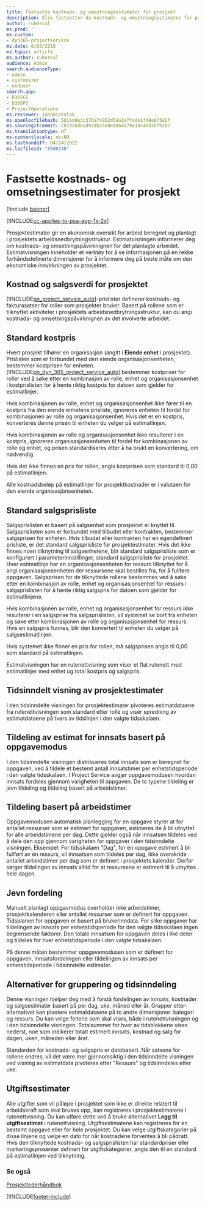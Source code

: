 ```yaml
---
title: Fastsette kostnads- og omsetningsestimater for prosjekt
description: Slik fastsetter du kostnads- og omsetningsestimater for prosjekt i Project Service
author: ruhercul
ms.prod: ''
ms.custom:
- dyn365-projectservice
ms.date: 8/03/2018
ms.topic: article
ms.author: ruhercul
audience: Admin
search.audienceType:
- admin
- customizer
- enduser
search.app:
- D365CE
- D365PS
- ProjectOperations
ms.reviewer: johnmichalak
ms.openlocfilehash: 5d1bdde3c376a74952d54a1e7fade1f48e675d2f
ms.sourcegitcommit: c0792bd65d92db25e0e8864879a19c4b93efb10c
ms.translationtype: HT
ms.contentlocale: nb-NO
ms.lasthandoff: 04/14/2022
ms.locfileid: "8580238"
---
```

# <a name="determine-project-cost-and-revenue-estimates"></a>Fastsette kostnads- og omsetningsestimater for prosjekt 

[!include [banner](../includes/psa-now-project-operations.md)]

[!INCLUDE[cc-applies-to-psa-app-1x-2x](../includes/cc-applies-to-psa-app-1x-2x.md)]

Prosjektestimater gir en økonomisk oversikt for arbeid beregnet og planlagt i prosjektets arbeidsnedbrytningsstruktur. Estimatvisningen informerer deg om kostnads- og omsetningspåvirknignen for det planlagte arbeidet. Estimatvisningen inneholder et verktøy for å se informasjonen på en rekke forhåndsdefinerte dimensjoner for å informere deg på beste måte om den økonomiske innvirkningen av prosjektet.  
  
## <a name="cost-and-sales-value-of-the-project"></a>Kostnad og salgsverdi for prosjektet  
[!INCLUDE[pn_project_service_auto](../includes/pn-project-service-auto.md)]-prislister definerer kostnads- og fakturasatser for roller som prosjekter bruker. Basert på rollene som er tilknyttet aktiviteter i prosjektets arbeidsnedbrytningsstruktur, kan du angi kostnads- og omsetningspåvirknignen av det involverte arbeidet.  
  
## <a name="cost-price-defaulting"></a>Standard kostpris  
Hvert prosjekt tilhører en organisasjon (angitt i **Eiende enhet** i prosjektet). Prislisten som er forbundet med den eiende organisasjonsenheten, bestemmer kostprisen for enheten. [!INCLUDE[pn_dyn_365_project_service_auto](../includes/pn-dyn-365-project-service-auto.md)] bestemmer kostpriser for roller ved å søke etter en kombinasjon av rolle, enhet og organisasjonsenhet i kostprislisten for å hente riktig kostpris for datoen som gjelder for estimatlinjer.  
  
Hvis kombinasjonen av rolle, enhet og organisasjonsenhet ikke fører til en kostpris fra den eiende enhetens prisliste, ignoreres enheten til fordel for kombinasjonen av rolle og organisasjonsenhet. Hvis det er en kostpris, konverteres denne prisen til enheten du velger på estimatlinjen.  
  
Hvis kombinasjonen av rolle og organisasjonsenhet ikke resulterer i en kostpris, ignoreres organisasjonsenheten til fordel for kombinasjonen av rolle og enhet, og prisen standardiseres etter å ha brukt en konvertering, om nødvendig.  
  
 Hvis det ikke finnes en pris for rollen, angis kostprisen som standard til 0,00 på estimatlinjen.  
  
 Alle kostnadsbeløp på estimatlinjer for prosjektkostnader er i valutaen for den eiende organisasjonsenheten.  
  
## <a name="sales-price-defaulting"></a>Standard salgsprisliste  
Salgsprislisten er basert på salgsenhet som prosjektet er knyttet til. Salgsprislisten som er forbundet med tilbudet eller kontrakten, bestemmer salgsprisen for enheten. Hvis tilbudet eller kontrakten har en egendefinert prisliste, er det standard salgsprisliste for prosjektestimater. Hvis det ikke finnes noen tilknytning til salgsenhetene, blir standard salgsprisliste som er konfigurert i parameterinnstillinger, standard salgsprisliste for prosjektet. Hver estimatlinje har en organisasjonsenheten for ressurs tilknyttet for å angi organisasjonsenheten der ressursene skal bestilles fra, for å fullføre oppgaven. Salgsprisen for de tilknyttede rollene bestemmes ved å søke etter en kombinasjon av rolle, enhet og organisasjonsenhet for ressurs i salgsprislisten for å hente riktig salgspris for datoen som gjelder for estimatlinjene.  
  
Hvis kombinasjonen av rolle, enhet og organisasjonsenhet for ressurs ikke resulterer i en salgsprise fra salgsprislisten, vil systemet se bort fra enheten og søke etter kombinasjonen av rolle og organisasjonsenhet for ressurs. Hvis en salgspris funnes, blir den konvertert til enheten du velger på salgsestimatlinjen.  
  
Hvis systemet ikke finner en pris for rollen, må salgsprisen angis til 0,00 som standard på estimatlinjen.  
  
Estimatvisningen har en rutenettvisning som viser et flat rutenett med estimatlinjer med enhet og total kostpris og salgspris.  
  
## <a name="time-phased-view-of-project-estimates"></a>Tidsinndelt visning av prosjektestimater  
I den tidsinndelte visningen for prosjektestimater pivoteres estimatdataene fra rutenettvisningen som standard etter rolle og viser spredning av estimatdataene på tvers av tidslinjen i den valgte tidsskalaen.  
  
## <a name="effort-estimate-allocation-based-on-task-mode"></a>Tildeling av estimat for innsats basert på oppgavemodus  
I den tidsinndelte visningen distribueres total innsats som er beregnet for oppgaven, ved å tildele et bestemt antall innsatstimer per enhetstidsperiode i den valgte tidsskalaen. I Project Service avgjør oppgavemodusen hvordan innsats fordeles gjennom varigheten til oppgaven. De to typene tildeling er jevn tildeling og tildeling basert på arbeidstimer. 
  
## <a name="work-hours-based-allocation"></a>Tildeling basert på arbeidstimer  
Oppgavemodusen automatisk planlegging for en oppgave styrer at for antallet ressurser som er estimert for oppgaven, estimeres de å bli utnyttet for alle arbeidstimene per dag. Dette gjelder også når innsatsen tildeles ved å dele den opp gjennom varigheten for oppgaver i den tidsinndelte visningen. Eksempel: For tidsskalaen "Dag", for en oppgave estimert å bli fullført av én ressurs, vil innsatsen som tildeles per dag, ikke overskride antallet arbeidstimer per dag som er definert i prosjektets kalender. Derfor sørger tildelingen av innsats alltid for at ressursene er estimert til å utnyttes hele dagen.  
  
## <a name="even-distribution"></a>Jevn fordeling  
Manuelt planlagt oppgavmodus overholder ikke arbeidstimer, prosjektkalenderen eller antallet ressurser som er definert for oppgaven. Tidsplanen for oppgaven er basert på brukerinndata. For slike oppgaver har tildelingen av innsats per enhetstidsperiode for den valgte tidsskalaen ingen begrensende faktorer. Den totale innsatsen for oppgaven deles i like deler og tildeles for hver enhetstidsperiode i den valgte tidsskalaen.  
  
På denne måten bestemmer oppgavemodusen som er definert for oppgaven, innsatsfordelingen eller tildelingen av innsats per enhetstidsperiode i tidsinndelte estimater.  
  
## <a name="grouping-and-time-phasing-options"></a>Alternativer for gruppering og tidsinndeling  
Denne visningen hjelper deg med å forstå fordelingen av innsats, kostnader og salgsestimater basert på per dag, uke, måned eller år. Grupper etter-alternativet kan pivotere estimatdataene på to andre dimensjoner: kategori og ressurs. Du kan velge feltene som skal vises, både i rutenettvisningen og i den tidsinndelte visningen. Totalsummer for hver av tidsblokkene vises nederst, noe som indikerer totalt estimert innsats, kostnad og salg for dagen, uken, måneden eller året.  
  
Standarden for kostnads- og salgspris er datobasert. Når satsene for rollene endres, vil det være mer gjennomsiktig i den tidsinndelte visningen ved visning av estimatdata pivoteres etter "Ressurs" og tidsinndeles etter uke.  
  
## <a name="expense-estimates"></a>Utgiftsestimater  
Alle utgifter som vil påløpe i prosjektet som ikke er direkte relatert til arbeidskraft som skal brukes opp, kan registreres i prosjektestimatene i rutenettvisning. Du kan utføre dette ved å bruke alternativet **Legg til utgiftsestimat** i rutenettvisning. Utgiftsestimatene kan registreres for en bestemt oppgave eller for hele prosjektet. Du kan velge utgiftskategorier på disse linjene og velge en dato for når kostnadene forventes å bli pådratt. Hvis den tilknyttede kostnads- og salgsprislisten har standardpriser eller markeringsprosenter definert for utgiftskategorier, angis den til en standard på estimatlinjen ved tilknytning.  
  
### <a name="see-also"></a>Se også  
 [Prosjektlederhåndbok](../psa/project-manager-guide.md)


[!INCLUDE[footer-include](../includes/footer-banner.md)]
